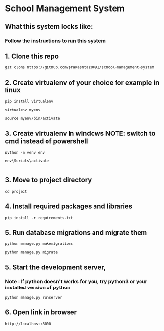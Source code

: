 # School Management System

## What this system looks like:

<!-- <img src="static/sms_dashboard/"> -->

### Follow the instructions to run this system

## 1. Clone this repo

```
git clone https://github.com/prakashtaz0091/school-management-system
```

## 2. Create virtualenv of your choice for example in linux

```
pip install virtualenv

virtualenv myenv

source myenv/bin/activate

```

## 3. Create virtualenv in windows NOTE: switch to cmd instead of powershell

```
python -m venv env

env\Scripts\activate


```

## 3. Move to project directory

```
cd project
```

## 4. Install required packages and libraries

```
pip install -r requirements.txt
```

## 5. Run database migrations and migrate them

```
python manage.py makemigrations

python manage.py migrate
```

## 5. Start the development server,

### Note : If python doesn't works for you, try python3 or your installed version of python

```
python manage.py runserver
```

## 6. Open link in browser

```
http://localhost:8000
```
